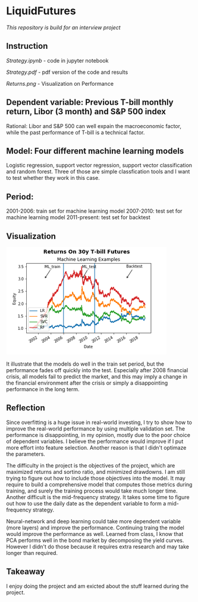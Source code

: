 # LiquidFutures
*This repository is build for an interview project*

## Instruction
*Strategy.ipynb* - code in jupyter notebook

*Strategy.pdf* - pdf version of the code and results

*Returns.png* - Visualization on Performance


## Dependent variable: Previous T-bill monthly return, Libor (3 month) and S&P 500 index
Rational: Libor and S&P 500 can well expain the macroeconomic factor, while the past performance of T-bill is a technical factor. 
## Model: Four different machine learning models
Logistic regression, support vector regression, support vector classification and random forest.
Three of those are simple classfication tools and I want to test whether they work in this case.

## Period:
2001-2006: train set for machine learning model
2007-2010: test set for machine learning model
2011-present: test set for backtest

## Visualization
![alt text](https://github.com/YichuanWSXD/LiquidFutures/blob/master/Returns.png)


It illustrate that the models do well in the train set period, but the performance fades off quickly into the test. Especially after 2008 financial crisis, all models fail to predict the market, and this may imply a change in the financial environment after the crisis or simply a disappointing performance in the long term.

## Reflection
Since overfitting is a huge issue in real-world investing, I try to show how to improve the real-world performance by using multiple validation set.
The performance is disappointing, in my opinion, mostly due to the poor choice of dependent variables. I believe the performance would improve if I put more effort into feature selection. Another reason is that I didn't optimaze the parameters.

The difficulty in the project is the objectives of the project, which are maximized returns and sortino ratio, and minimized drawdowns. I am still trying to figure out how to include those objectives into the model. It may require to build a comprehensive model that computes those metrics during training, and surely the training process would take much longer time.
Another difficult is the mid-frequency strategy. It takes some time to figure out how to use the daily date as the dependent variable to form a mid-frequency strategy.

Neural-network and deep learning could take more dependent variable (more layers) and improve the performance. Continuing traing the model would improve the performance as well. Learned from class, I know that PCA performs well in the bond market by decomposing the yield curves. However I didn't do those because it requires extra research and may take longer than required.

## Takeaway
I enjoy doing the project and am exicted about the stuff learned during the project. 


